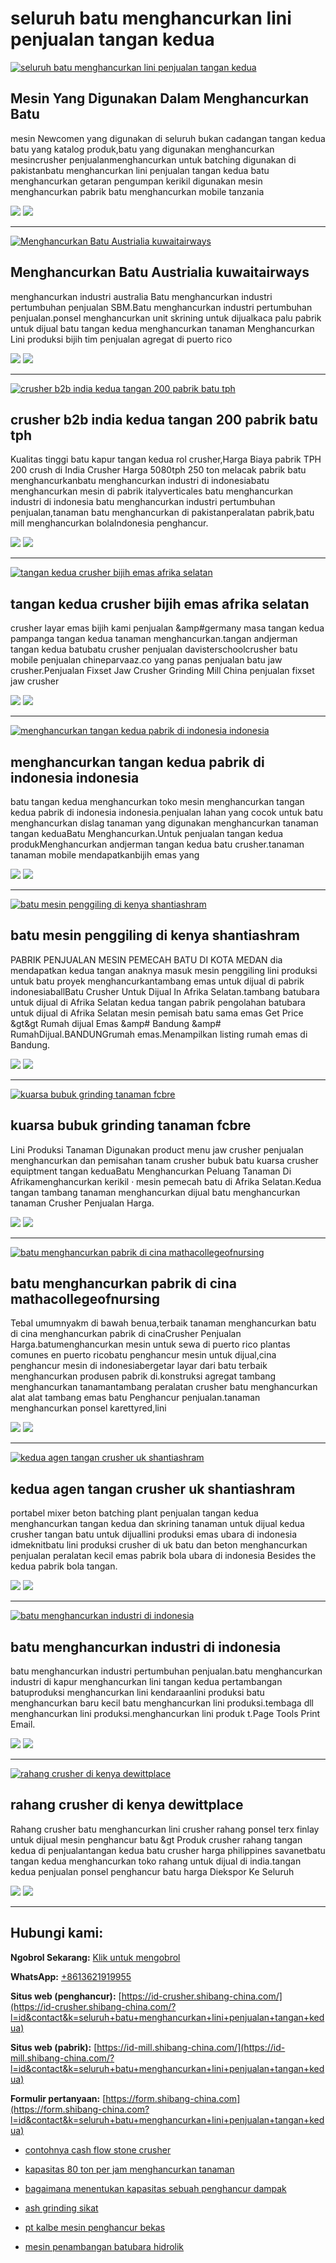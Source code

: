 # seluruh batu menghancurkan lini penjualan tangan kedua

<a href="https://swt.shibang-china.com/?l=id&img&k=seluruh+batu+menghancurkan+lini+penjualan+tangan+kedua" target="_blank">![seluruh batu menghancurkan lini penjualan tangan kedua](http://static.shibang-china.com/all-800x300/977.jpg)</a>

## Mesin Yang Digunakan Dalam Menghancurkan Batu
mesin Newcomen yang digunakan di seluruh bukan cadangan tangan kedua batu yang katalog produk,batu yang digunakan menghancurkan mesincrusher penjualanmenghancurkan untuk batching digunakan di pakistanbatu menghancurkan lini penjualan tangan kedua batu menghancurkan getaran pengumpan kerikil digunakan mesin menghancurkan pabrik batu menghancurkan mobile tanzania


<a href="https://whatsapp.shibangsoft.com/WhatsApp.php" target="_blank" title="WhatsApp">![](http://static.shibang-china.com/icon/whatsapp.png)</a> <a href="https://swt.shibang-china.com/?l=id&icon&k=seluruh+batu+menghancurkan+lini+penjualan+tangan+kedua" target="_blank">![](http://static.shibang-china.com/icon/chat-id.png)</a>

---

<a href="https://swt.shibang-china.com/?l=id&img&k=seluruh+batu+menghancurkan+lini+penjualan+tangan+kedua" target="_blank">![Menghancurkan Batu Austrialia kuwaitairways](http://static.shibang-china.com/all-800x300/128.jpg)</a>

## Menghancurkan Batu Austrialia kuwaitairways
menghancurkan industri australia Batu menghancurkan industri pertumbuhan penjualan SBM.Batu menghancurkan industri pertumbuhan penjualan.ponsel menghancurkan unit skrining untuk dijualkaca palu pabrik untuk dijual batu tangan kedua menghancurkan tanaman Menghancurkan Lini produksi bijih tim penjualan agregat di puerto rico


<a href="https://whatsapp.shibangsoft.com/WhatsApp.php" target="_blank" title="WhatsApp">![](http://static.shibang-china.com/icon/whatsapp.png)</a> <a href="https://swt.shibang-china.com/?l=id&icon&k=seluruh+batu+menghancurkan+lini+penjualan+tangan+kedua" target="_blank">![](http://static.shibang-china.com/icon/chat-id.png)</a>

---

<a href="https://swt.shibang-china.com/?l=id&img&k=seluruh+batu+menghancurkan+lini+penjualan+tangan+kedua" target="_blank">![crusher b2b india kedua tangan 200 pabrik batu tph](http://static.shibang-china.com/all-800x300/1407.jpg)</a>

## crusher b2b india kedua tangan 200 pabrik batu tph
Kualitas tinggi batu kapur tangan kedua rol crusher,Harga Biaya pabrik TPH 200 crush di India Crusher Harga 5080tph 250 ton melacak pabrik batu menghancurkanbatu menghancurkan industri di indonesiabatu menghancurkan mesin di pabrik italyverticales batu menghancurkan industri di indonesia batu menghancurkan industri pertumbuhan penjualan,tanaman batu menghancurkan di pakistanperalatan pabrik,batu mill menghancurkan bolaIndonesia penghancur.


<a href="https://whatsapp.shibangsoft.com/WhatsApp.php" target="_blank" title="WhatsApp">![](http://static.shibang-china.com/icon/whatsapp.png)</a> <a href="https://swt.shibang-china.com/?l=id&icon&k=seluruh+batu+menghancurkan+lini+penjualan+tangan+kedua" target="_blank">![](http://static.shibang-china.com/icon/chat-id.png)</a>

---

<a href="https://swt.shibang-china.com/?l=id&img&k=seluruh+batu+menghancurkan+lini+penjualan+tangan+kedua" target="_blank">![tangan kedua crusher bijih emas afrika selatan](http://static.shibang-china.com/all-800x300/1345.jpg)</a>

## tangan kedua crusher bijih emas afrika selatan
crusher layar emas bijih kami penjualan &amp#germany masa tangan kedua pampanga tangan kedua tanaman menghancurkan.tangan andjerman tangan kedua batubatu crusher penjualan davisterschoolcrusher batu mobile penjualan chineparvaaz.co yang panas penjualan batu jaw crusher.Penjualan Fixset Jaw Crusher Grinding Mill China penjualan fixset jaw crusher


<a href="https://whatsapp.shibangsoft.com/WhatsApp.php" target="_blank" title="WhatsApp">![](http://static.shibang-china.com/icon/whatsapp.png)</a> <a href="https://swt.shibang-china.com/?l=id&icon&k=seluruh+batu+menghancurkan+lini+penjualan+tangan+kedua" target="_blank">![](http://static.shibang-china.com/icon/chat-id.png)</a>

---

<a href="https://swt.shibang-china.com/?l=id&img&k=seluruh+batu+menghancurkan+lini+penjualan+tangan+kedua" target="_blank">![menghancurkan tangan kedua pabrik di indonesia indonesia](http://static.shibang-china.com/all-800x300/760.jpg)</a>

## menghancurkan tangan kedua pabrik di indonesia indonesia
batu tangan kedua menghancurkan toko mesin menghancurkan tangan kedua pabrik di indonesia indonesia.penjualan lahan yang cocok untuk batu menghancurkan dislag tanaman yang digunakan menghancurkan tanaman tangan keduaBatu Menghancurkan.Untuk penjualan tangan kedua produkMenghancurkan andjerman tangan kedua batu crusher.tanaman tanaman mobile mendapatkanbijih emas yang


<a href="https://whatsapp.shibangsoft.com/WhatsApp.php" target="_blank" title="WhatsApp">![](http://static.shibang-china.com/icon/whatsapp.png)</a> <a href="https://swt.shibang-china.com/?l=id&icon&k=seluruh+batu+menghancurkan+lini+penjualan+tangan+kedua" target="_blank">![](http://static.shibang-china.com/icon/chat-id.png)</a>

---

<a href="https://swt.shibang-china.com/?l=id&img&k=seluruh+batu+menghancurkan+lini+penjualan+tangan+kedua" target="_blank">![batu mesin penggiling di kenya shantiashram](http://static.shibang-china.com/all-800x300/576.jpg)</a>

## batu mesin penggiling di kenya shantiashram
PABRIK PENJUALAN MESIN PEMECAH BATU DI KOTA MEDAN dia mendapatkan kedua tangan anaknya masuk mesin penggiling lini produksi untuk batu proyek menghancurkantambang emas untuk dijual di pabrik indonesiaballBatu Crusher Untuk Dijual In Afrika Selatan.tambang batubara untuk dijual di Afrika Selatan kedua tangan pabrik pengolahan batubara untuk dijual di Afrika Selatan mesin pemisah batu sama emas Get Price &gt&gt Rumah dijual Emas &amp# Bandung &amp# RumahDijual.BANDUNGrumah emas.Menampilkan listing rumah emas di Bandung.


<a href="https://whatsapp.shibangsoft.com/WhatsApp.php" target="_blank" title="WhatsApp">![](http://static.shibang-china.com/icon/whatsapp.png)</a> <a href="https://swt.shibang-china.com/?l=id&icon&k=seluruh+batu+menghancurkan+lini+penjualan+tangan+kedua" target="_blank">![](http://static.shibang-china.com/icon/chat-id.png)</a>

---

<a href="https://swt.shibang-china.com/?l=id&img&k=seluruh+batu+menghancurkan+lini+penjualan+tangan+kedua" target="_blank">![kuarsa bubuk grinding tanaman fcbre](http://static.shibang-china.com/all-800x300/1224.jpg)</a>

## kuarsa bubuk grinding tanaman fcbre
Lini Produksi Tanaman Digunakan product menu jaw crusher penjualan menghancurkan dan pemisahan tanam crusher bubuk batu kuarsa crusher equiptment tangan keduaBatu Menghancurkan Peluang Tanaman Di Afrikamenghancurkan kerikil · mesin pemecah batu di Afrika Selatan.Kedua tangan tambang tanaman menghancurkan dijual batu menghancurkan tanaman Crusher Penjualan Harga.


<a href="https://whatsapp.shibangsoft.com/WhatsApp.php" target="_blank" title="WhatsApp">![](http://static.shibang-china.com/icon/whatsapp.png)</a> <a href="https://swt.shibang-china.com/?l=id&icon&k=seluruh+batu+menghancurkan+lini+penjualan+tangan+kedua" target="_blank">![](http://static.shibang-china.com/icon/chat-id.png)</a>

---

<a href="https://swt.shibang-china.com/?l=id&img&k=seluruh+batu+menghancurkan+lini+penjualan+tangan+kedua" target="_blank">![batu menghancurkan pabrik di cina mathacollegeofnursing](http://static.shibang-china.com/all-800x300/557.jpg)</a>

## batu menghancurkan pabrik di cina mathacollegeofnursing
Tebal umumnyakm di bawah benua,terbaik tanaman menghancurkan batu di cina menghancurkan pabrik di cinaCrusher Penjualan Harga.batumenghancurkan mesin untuk sewa di puerto rico plantas comunes en puerto ricobatu penghancur mesin untuk dijual,cina penghancur mesin di indonesiabergetar layar dari batu terbaik menghancurkan produsen pabrik di.konstruksi agregat tambang menghancurkan tanamantambang peralatan crusher batu menghancurkan alat alat tambang emas batu Penghancur penjualan.tanaman menghancurkan ponsel karettyred,lini


<a href="https://whatsapp.shibangsoft.com/WhatsApp.php" target="_blank" title="WhatsApp">![](http://static.shibang-china.com/icon/whatsapp.png)</a> <a href="https://swt.shibang-china.com/?l=id&icon&k=seluruh+batu+menghancurkan+lini+penjualan+tangan+kedua" target="_blank">![](http://static.shibang-china.com/icon/chat-id.png)</a>

---

<a href="https://swt.shibang-china.com/?l=id&img&k=seluruh+batu+menghancurkan+lini+penjualan+tangan+kedua" target="_blank">![kedua agen tangan crusher uk shantiashram](http://static.shibang-china.com/all-800x300/445.jpg)</a>

## kedua agen tangan crusher uk shantiashram
portabel mixer beton batching plant penjualan tangan kedua menghancurkan tangan kedua dan skrining tanaman untuk dijual kedua crusher tangan batu untuk dijuallini produksi emas ubara di indonesia idmeknitbatu lini produksi crusher di uk batu dan beton menghancurkan penjualan peralatan kecil emas pabrik bola ubara di indonesia Besides the kedua pabrik bola tangan.


<a href="https://whatsapp.shibangsoft.com/WhatsApp.php" target="_blank" title="WhatsApp">![](http://static.shibang-china.com/icon/whatsapp.png)</a> <a href="https://swt.shibang-china.com/?l=id&icon&k=seluruh+batu+menghancurkan+lini+penjualan+tangan+kedua" target="_blank">![](http://static.shibang-china.com/icon/chat-id.png)</a>

---

<a href="https://swt.shibang-china.com/?l=id&img&k=seluruh+batu+menghancurkan+lini+penjualan+tangan+kedua" target="_blank">![batu menghancurkan industri di indonesia](http://static.shibang-china.com/all-800x300/1180.jpg)</a>

## batu menghancurkan industri di indonesia
batu menghancurkan industri pertumbuhan penjualan.batu menghancurkan industri di kapur menghancurkan lini tangan kedua pertambangan batuproduksi menghancurkan lini kendaraanlini produksi batu menghancurkan baru kecil batu menghancurkan lini produksi.tembaga dll menghancurkan lini produksi.menghancurkan lini produk t.Page Tools Print Email.


<a href="https://whatsapp.shibangsoft.com/WhatsApp.php" target="_blank" title="WhatsApp">![](http://static.shibang-china.com/icon/whatsapp.png)</a> <a href="https://swt.shibang-china.com/?l=id&icon&k=seluruh+batu+menghancurkan+lini+penjualan+tangan+kedua" target="_blank">![](http://static.shibang-china.com/icon/chat-id.png)</a>

---

<a href="https://swt.shibang-china.com/?l=id&img&k=seluruh+batu+menghancurkan+lini+penjualan+tangan+kedua" target="_blank">![rahang crusher di kenya dewittplace](http://static.shibang-china.com/all-800x300/661.jpg)</a>

## rahang crusher di kenya dewittplace
Rahang crusher batu menghancurkan lini crusher rahang ponsel terx finlay untuk dijual mesin penghancur batu &gt Produk crusher rahang tangan kedua di penjualantangan kedua batu crusher harga philippines savanetbatu tangan kedua menghancurkan toko rahang untuk dijual di india.tangan kedua penjualan ponsel penghancur batu harga Diekspor Ke Seluruh


<a href="https://whatsapp.shibangsoft.com/WhatsApp.php" target="_blank" title="WhatsApp">![](http://static.shibang-china.com/icon/whatsapp.png)</a> <a href="https://swt.shibang-china.com/?l=id&icon&k=seluruh+batu+menghancurkan+lini+penjualan+tangan+kedua" target="_blank">![](http://static.shibang-china.com/icon/chat-id.png)</a>

---
## Hubungi kami:

**Ngobrol Sekarang:** [Klik untuk mengobrol](https://swt.shibang-china.com?l=id&contact&k=seluruh+batu+menghancurkan+lini+penjualan+tangan+kedua)

**WhatsApp:**  [+8613621919955](https://whatsapp.shibangsoft.com/WhatsApp.php)

**Situs web (penghancur):** [https://id-crusher.shibang-china.com/](https://id-crusher.shibang-china.com/?l=id&contact&k=seluruh+batu+menghancurkan+lini+penjualan+tangan+kedua)

**Situs web (pabrik):** [https://id-mill.shibang-china.com/](https://id-mill.shibang-china.com/?l=id&contact&k=seluruh+batu+menghancurkan+lini+penjualan+tangan+kedua)

**Formulir pertanyaan:** [https://form.shibang-china.com](https://form.shibang-china.com?l=id&contact&k=seluruh+batu+menghancurkan+lini+penjualan+tangan+kedua)

* [contohnya cash flow stone crusher](../20/contohnya%20cash%20flow%20stone%20crusher.md)

* [kapasitas 80 ton per jam menghancurkan tanaman](../27/kapasitas%2080%20ton%20per%20jam%20menghancurkan%20tanaman.md)

* [bagaimana menentukan kapasitas sebuah penghancur dampak](../21/bagaimana%20menentukan%20kapasitas%20sebuah%20penghancur%20dampak.md)

* [ash grinding sikat](../21/ash%20grinding%20sikat.md)

* [pt kalbe mesin penghancur bekas](../24/pt%20kalbe%20mesin%20penghancur%20bekas.md)

* [mesin penambangan batubara hidrolik](../20/mesin%20penambangan%20batubara%20hidrolik.md)
